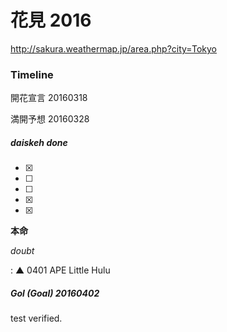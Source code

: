 # 花見 2016

http://sakura.weathermap.jp/area.php?city=Tokyo

### Timeline

開花宣言 20160318

満開予想 20160328

##### daiskeh done

- [X] 
- [ ] 
- [ ] 
- [X] 
- [X] 

**本命**

*doubt*

:   ▲ 0401 APE Little Hulu

##### Gol (Goal) 20160402

test verified.
